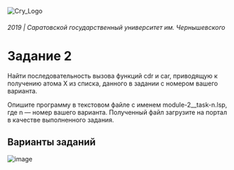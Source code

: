 ![Сгу_Logo](https://user-images.githubusercontent.com/20648009/70866700-e6191d00-1f7d-11ea-8bc7-975041b73553.png)

###### 2019 | Саратовской государственный университет им. Чернышевского

# Задание 2

Найти последовательность вызова функций cdr и car, приводящую к получению атома X из списка, данного в задании с номером вашего варианта.

Опишите программу в текстовом файле с именем module-2__task-n.lsp, где n — номер вашего варианта. Полученный файл загрузите на портал в качестве выполненного задания.


## Варианты заданий

![image](https://user-images.githubusercontent.com/20648009/70866930-8a03c800-1f80-11ea-9bfe-85e9abf87105.png)

